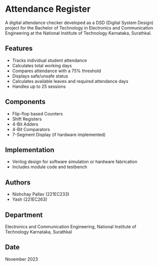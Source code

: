 # Attendance Register

A digital attendance checker developed as a DSD (Digital System Design) project for the Bachelor of Technology in Electronics and Communication Engineering at the National Institute of Technology Karnataka, Surathkal.

## Features

- Tracks individual student attendance
- Calculates total working days
- Compares attendance with a 75% threshold
- Displays safe/unsafe status
- Calculates available leaves and required attendance days
- Handles up to 25 sessions

## Components

- Flip-flop based Counters
- Shift Registers
- 4-Bit Adders
- 4-Bit Comparators
- 7-Segment Display (if hardware implemented)

## Implementation

- Verilog design for software simulation or hardware fabrication
- Includes module code and testbench

## Authors

- Nishchay Pallav (221EC233)
- Yash (221EC263)

## Department

Electronics and Communication Engineering, National Institute of Technology Karnataka, Surathkal

## Date

November 2023